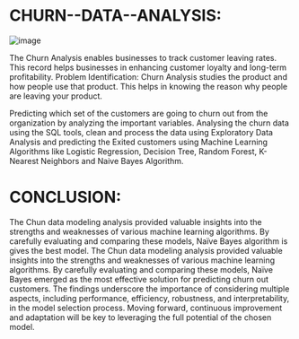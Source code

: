 # CHURN--DATA--ANALYSIS:

![image](https://github.com/user-attachments/assets/f2119764-7710-4682-839a-cd887f943662)






The Churn Analysis enables businesses to track customer leaving rates. This record helps businesses in enhancing customer loyalty and long-term profitability. Problem Identification: Churn Analysis studies the product and how people use that product. This helps in knowing the reason why people are leaving your product.

Predicting which set of the customers are going to churn out from the organization by analyzing the important variables. Analysing the churn data using the SQL tools, clean and process the data using Exploratory Data Analysis and predicting the Exited customers using Machine Learning Algorithms like Logistic Regression, Decision Tree, Random Forest, K-Nearest Neighbors and Naive Bayes Algorithm.

# CONCLUSION:
The Chun data modeling analysis provided valuable insights into the strengths and weaknesses of various machine learning algorithms. By carefully evaluating and comparing these models, Naïve Bayes algorithm is gives the best model. The Chun data modeling analysis provided valuable insights into the strengths and weaknesses of various machine learning algorithms. By carefully evaluating and comparing these models, Naïve Bayes emerged as the most effective solution for predicting churn out customers. The findings underscore the importance of considering multiple aspects, including performance, efficiency, robustness, and interpretability, in the model selection process. Moving forward, continuous improvement and adaptation will be key to leveraging the full potential of the chosen model.
